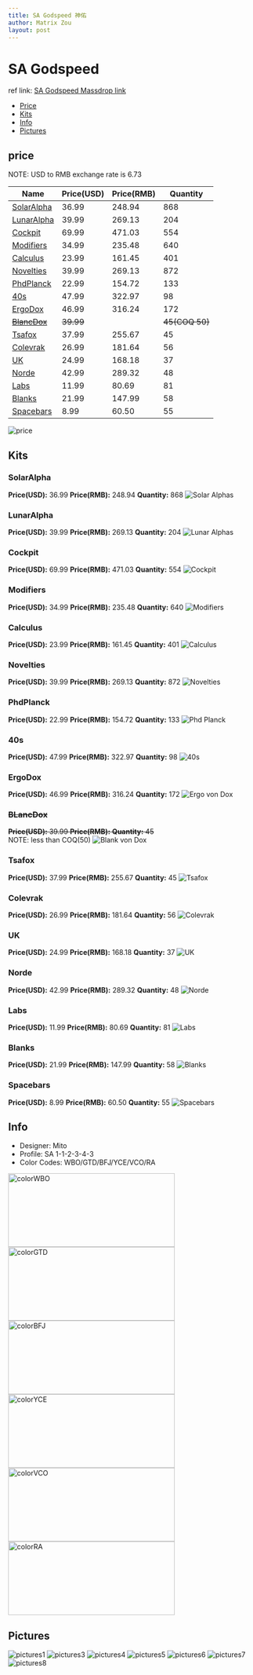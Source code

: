 ```yaml
---
title: SA Godspeed 神佑
author: Matrix Zou
layout: post
---
```


# SA Godspeed

ref link: [SA Godspeed Massdrop link](https://www.massdrop.com/buy/godspeed-custom-sa-keycap-set)

* [Price](#price)  
* [Kits](#kits)  
* [Info](#info)
* [Pictures](#pictures)

## price  
NOTE: USD to RMB exchange rate is 6.73

| Name          | Price(USD)    | Price(RMB)  | Quantity |
| ------------- | ------------- | ----------- | -------- |
|[SolarAlpha](#solaralpha)|36.99|248.94|868|
|[LunarAlpha](#lunaralpha)|39.99|269.13|204|
|[Cockpit](#cockpit)|69.99|471.03|554|
|[Modifiers](#modifiers)|34.99|235.48|640|
|[Calculus](#calculus)|23.99|161.45|401|
|[Novelties](#novelties)|39.99|269.13|872|
|[PhdPlanck](#phdplanck)|22.99|154.72|133|
|[40s](#40s)|47.99|322.97|98|
|[ErgoDox](#ergodox)|46.99|316.24|172|
|[~~BlancDox~~](#blancdox)|~~39.99~~||~~45(COQ 50)~~|
|[Tsafox](#tsafox)|37.99|255.67|45|
|[Colevrak](#colevrak)|26.99|181.64|56|
|[UK](#uk)|24.99|168.18|37|
|[Norde](#norde)|42.99|289.32|48|
|[Labs](#labs)|11.99|80.69|81|
|[Blanks](#blanks)|21.99|147.99|58|
|[Spacebars](#spacebars)|8.99|60.50|55|

<img src="{{ 'assets/images/godspeed/Price.jpg' | relative_url }}" alt="price" class="image featured">

## Kits
### SolarAlpha
**Price(USD):** 36.99	**Price(RMB):** 248.94	**Quantity:** 868
<img src="{{ 'assets/images/godspeed/kits_pics/SolarAlphas.jpg' | relative_url }}" alt="Solar Alphas" class="image featured">

### LunarAlpha
**Price(USD):** 39.99	**Price(RMB):** 269.13	**Quantity:** 204
<img src="{{ 'assets/images/godspeed/kits_pics/LunarAlphas.jpg' | relative_url }}" alt="Lunar Alphas" class="image featured">

### Cockpit
**Price(USD):** 69.99	**Price(RMB):** 471.03	**Quantity:** 554
<img src="{{ 'assets/images/godspeed/kits_pics/Cockpit.jpg' | relative_url }}" alt="Cockpit" class="image featured">

### Modifiers
**Price(USD):** 34.99	**Price(RMB):** 235.48	**Quantity:** 640
<img src="{{ 'assets/images/godspeed/kits_pics/Modifiers.jpg' | relative_url }}" alt="Modifiers" class="image featured">

### Calculus
**Price(USD):** 23.99	**Price(RMB):** 161.45	**Quantity:** 401
<img src="{{ 'assets/images/godspeed/kits_pics/Calculus.jpg' | relative_url }}" alt="Calculus" class="image featured">

### Novelties
**Price(USD):** 39.99	**Price(RMB):** 269.13	**Quantity:** 872
<img src="{{ 'assets/images/godspeed/kits_pics/Novelties.jpg' | relative_url }}" alt="Novelties" class="image featured">

### PhdPlanck
**Price(USD):** 22.99	**Price(RMB):** 154.72	**Quantity:** 133
<img src="{{ 'assets/images/godspeed/kits_pics/PhdPlanck.jpg' | relative_url }}" alt="Phd Planck" class="image featured">

### 40s
**Price(USD):** 47.99	**Price(RMB):** 322.97	**Quantity:** 98
<img src="{{ 'assets/images/godspeed/kits_pics/40s.jpg' | relative_url }}" alt="40s" class="image featured">

### ErgoDox
**Price(USD):** 46.99	**Price(RMB):** 316.24	**Quantity:** 172
<img src="{{ 'assets/images/godspeed/kits_pics/ErgovonDox.jpg' | relative_url }}" alt="Ergo von Dox" class="image featured">

### ~~BLancDox~~
~~**Price(USD):** 39.99	**Price(RMB):** 	**Quantity:** 45~~    
NOTE: less than COQ(50)
<img src="{{ 'assets/images/godspeed/kits_pics/BlancvonDox.jpg' | relative_url }}" alt="Blank von Dox" class="image featured">

### Tsafox
**Price(USD):** 37.99	**Price(RMB):** 255.67	**Quantity:** 45
<img src="{{ 'assets/images/godspeed/kits_pics/Tsafox.png' | relative_url }}" alt="Tsafox" class="image featured">

### Colevrak
**Price(USD):** 26.99	**Price(RMB):** 181.64	**Quantity:** 56
<img src="{{ 'assets/images/godspeed/kits_pics/Colevrak.jpg' | relative_url }}" alt="Colevrak" class="image featured">

### UK
**Price(USD):** 24.99	**Price(RMB):** 168.18	**Quantity:** 37
<img src="{{ 'assets/images/godspeed/kits_pics/UK.jpg' | relative_url }}" alt="UK" class="image featured">

### Norde
**Price(USD):** 42.99	**Price(RMB):** 289.32	**Quantity:** 48
<img src="{{ 'assets/images/godspeed/kits_pics/Norde.jpg' | relative_url }}" alt="Norde" class="image featured">

### Labs
**Price(USD):** 11.99	**Price(RMB):** 80.69	**Quantity:** 81
<img src="{{ 'assets/images/godspeed/kits_pics/Labs.jpg' | relative_url }}" alt="Labs" class="image featured">

### Blanks
**Price(USD):** 21.99	**Price(RMB):** 147.99	**Quantity:** 58
<img src="{{ 'assets/images/godspeed/kits_pics/Blanks.jpg' | relative_url }}" alt="Blanks" class="image featured">

### Spacebars
**Price(USD):** 8.99	**Price(RMB):** 60.50	**Quantity:** 55
<img src="{{ 'assets/images/godspeed/kits_pics/Spacebars.jpg' | relative_url }}" alt="Spacebars" class="image featured">

## Info
* Designer: Mito
* Profile: SA 1-1-2-3-4-3
* Color Codes: WBO/GTD/BFJ/YCE/VCO/RA  

<img src="{{ 'assets/images/SP_ColorCodes/abs/SP_Abs_ColorCodes_WBO.png' | relative_url }}" alt="colorWBO" height="150" width="340">
<img src="{{ 'assets/images/SP_ColorCodes/abs/SP_Abs_ColorCodes_GTD.png' | relative_url }}" alt="colorGTD" height="150" width="340">
<img src="{{ 'assets/images/SP_ColorCodes/abs/SP_Abs_ColorCodes_BFJ.png' | relative_url }}" alt="colorBFJ" height="150" width="340">
<img src="{{ 'assets/images/SP_ColorCodes/abs/SP_Abs_ColorCodes_YCE.png' | relative_url }}" alt="colorYCE" height="150" width="340">
<img src="{{ 'assets/images/SP_ColorCodes/abs/SP_Abs_ColorCodes_VCO.png' | relative_url }}" alt="colorVCO" height="150" width="340">
<img src="{{ 'assets/images/SP_ColorCodes/abs/SP_Abs_ColorCodes_RA.png' | relative_url }}" alt="colorRA" height="150" width="340">

## Pictures  
<img src="{{ 'assets/images/godspeed/rendering_pics/MD-25045_20160922122839_287a124a76ffe60b.jpg' | relative_url }}" alt="pictures1" class="image featured">  
<img src="{{ 'assets/images/godspeed/rendering_pics/MD-25045_20160922122906_74de99d16fbd9eb7.jpg' | relative_url }}" alt="pictures3" class="image featured">  
<img src="{{ 'assets/images/godspeed/rendering_pics/MD-25045_20160922122907_c4fb2e6ff6c80399.jpg' | relative_url }}" alt="pictures4" class="image featured">  
<img src="{{ 'assets/images/godspeed/rendering_pics/MD-25045_20160922122907_e6b299fc4c663ac2.jpg' | relative_url }}" alt="pictures5" class="image featured">  
<img src="{{ 'assets/images/godspeed/rendering_pics/MD-25045_20160922122910_b04bbf7fadd53564.jpg' | relative_url }}" alt="pictures6" class="image featured">  
<img src="{{ 'assets/images/godspeed/rendering_pics/MD-25045_20160922122914_084b54588a41c310.jpg' | relative_url }}" alt="pictures7" class="image featured">  
<img src="{{ 'assets/images/godspeed/rendering_pics/MD-25045_20160922122915_05fdde153872c9e1.jpg' | relative_url }}" alt="pictures8" class="image featured">  
